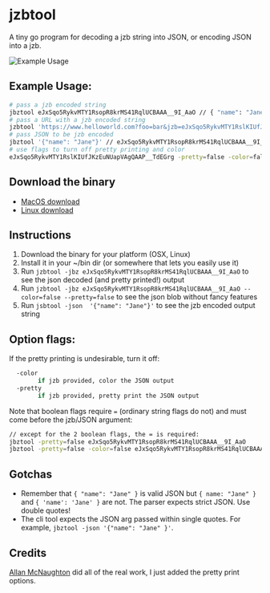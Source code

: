 # jzbtool

A tiny go program for decoding a jzb string into JSON, or encoding JSON into a jzb.

![Example Usage](https://i.imgur.com/mmUpEPg.png)

## Example Usage:

```bash
# pass a jzb encoded string
jbztool eJxSqo5RykvMTY1RsopR8krMS41RqlUCBAAA__9I_AaO // { "name": "Jane" }
# pass a URL with a jzb encoded string
jzbtool 'https://www.helloworld.com?foo=bar&jzb=eJxSqo5RykvMTY1RslKIUfJKzEuNUapVAgQAAP__TdEGrg'
# pass JSON to be jzb encoded
jbztool '{"name": "Jane"}' // eJxSqo5RykvMTY1RsopR8krMS41RqlUCBAAA__9I_AaO
# use flags to turn off pretty printing and color
eJxSqo5RykvMTY1RslKIUfJKzEuNUapVAgQAAP__TdEGrg -pretty=false -color=false
```

## Download the binary

- [MacOS download](https://github.com/benjaminapetersen/jzbtool/raw/main/binaries/macos/jzbtool)
- [Linux download](https://github.com/benjaminapetersen/jzbtool/raw/main/binaries/linux/jzbtool)

## Instructions

1. Download the binary for your platform (OSX, Linux)
2. Install it in your ~/bin dir (or somewhere that lets you easily use it)
3. Run `jzbtool -jbz eJxSqo5RykvMTY1RsopR8krMS41RqlUCBAAA__9I_AaO` to see the json decoded (and pretty printed!) output
4. Run `jzbtool -jbz eJxSqo5RykvMTY1RsopR8krMS41RqlUCBAAA__9I_AaO --color=false --pretty=false` to see the json blob without fancy features
5. Run `jsbtool -json  '{"name": "Jane"}'` to see the jzb encoded output string

## Option flags:

If the pretty printing is undesirable, turn it off:

```bash
  -color
    	if jzb provided, color the JSON output
  -pretty
    	if jzb provided, pretty print the JSON output
```

Note that boolean flags require `=` (ordinary string flags do not) and must come before the jzb/JSON argument:

```bash
// except for the 2 boolean flags, the = is required:
jbztool -pretty=false eJxSqo5RykvMTY1RsopR8krMS41RqlUCBAAA__9I_AaO
jbztool -pretty=false -color=false eJxSqo5RykvMTY1RsopR8krMS41RqlUCBAAA__9I_AaO
```

## Gotchas

- Remember that `{ "name": "Jane" }` is valid JSON but `{ name: "Jane" }` and `{ 'name': 'Jane' }` are not.  The parser expects strict JSON. Use double quotes!
- The cli tool expects the JSON arg passed within single quotes.  For example, `jbztool -json '{"name": "Jane" }'`.

## Credits

[Allan McNaughton](https://github.com/amcnaughton) did all of the real work, I just added the pretty print options.
